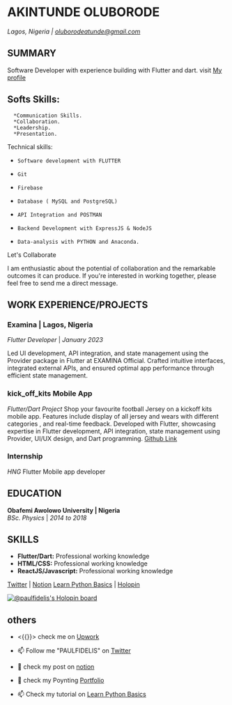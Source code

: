 


 

# AKINTUNDE OLUBORODE
*Lagos, Nigeria  | [oluborodeatunde@gmail.com](mailto:oluborodeatunde@gmail.com)*

## SUMMARY
 Software Developer with experience building with Flutter and dart.
visit [My profile](https://www.upwork.com/freelancers/~0135be12f28cdc12be)
## Softs Skills: 
      *Communication Skills.
      *Collaboration.
      *Leadership.
      *Presentation. 

Technical skills:
-     Software development with FLUTTER 
-     Git 
-     Firebase
-     Database ( MySQL and PostgreSQL)
-     API Integration and POSTMAN
-     Backend Development with ExpressJS & NodeJS 
-     Data-analysis with PYTHON and Anaconda.


Let's Collaborate

I am enthusiastic about the potential of collaboration and the remarkable outcomes it can produce. If you're interested in working together, please feel free to send me a direct message.


## WORK EXPERIENCE/PROJECTS

### Examina | Lagos, Nigeria
*Flutter Developer* | *January 2023*

Led UI development, API integration, and state management using the Provider package in Flutter at EXAMINA Official. Crafted intuitive interfaces, integrated external APIs, and ensured optimal app performance through efficient state management.


### kick_off_kits Mobile App
*Flutter/Dart Project*
Shop your favourite football Jersey on a kickoff kits mobile app. Features include display of all jersey and wears with different categories , and real-time feedback. Developed with Flutter, showcasing expertise in Flutter development, API integration, state management using Provider, UI/UX design, and Dart programming.
[Github Link](https://github.com/fidelmak/kick_off_kits)


### Internship 
*HNG*
Flutter Mobile app developer 

## EDUCATION

**Obafemi Awolowo University | Nigeria**  
*BSc. Physics* | *2014 to 2018*

## SKILLS

- **Flutter/Dart:** Professional working knowledge
- **HTML/CSS:** Professional working knowledge
- **ReactJS/Javascript:** Professional working knowledge


 [Twitter](https://twitter.com/DelisIgib) | [Notion](https://bigfidelis.notion.site/bigfidelis/Function-In-Dart-4169e29cfdf443cf919854d0d2c2cd44/)  [Learn Python Basics](https://akinholub.gumroad.com/l/Basic-python) | [Holopin](https://holopin.io/@paulfidelis)


<!---
fidelmak/fidelmak is a ✨ special ✨ repository because its `README.md` (this file) appears on your GitHub profile.
You can click the Preview link to take a look at your changes.
--->
[![@paulfidelis's Holopin board](https://holopin.me/paulfidelis)](https://holopin.io/@paulfidelis)



## others 
- <{{}}> check me on [Upwork](https://www.upwork.com/freelancers/~0135be12f28cdc12be?viewMode=1&s=996364627857502209) 
- 📫 Follow me "PAULFIDELIS" on [Twitter](https://twitter.com/DelisIgib)


- 💞️ check my post on [notion](https://bigfidelis.notion.site/bigfidelis/Function-In-Dart-4169e29cfdf443cf919854d0d2c2cd44/)
- 🚀 check my Poynting  [Portfolio](https://poyting.vercel.app/)

- 📫 Check my tutorial on [Learn Python Basics](https://akinholub.gumroad.com/l/Basic-python)

